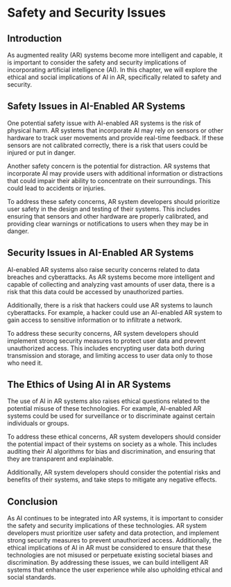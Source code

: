 Safety and Security Issues
==================================================================================

Introduction
------------

As augmented reality (AR) systems become more intelligent and capable, it is important to consider the safety and security implications of incorporating artificial intelligence (AI). In this chapter, we will explore the ethical and social implications of AI in AR, specifically related to safety and security.

Safety Issues in AI-Enabled AR Systems
--------------------------------------

One potential safety issue with AI-enabled AR systems is the risk of physical harm. AR systems that incorporate AI may rely on sensors or other hardware to track user movements and provide real-time feedback. If these sensors are not calibrated correctly, there is a risk that users could be injured or put in danger.

Another safety concern is the potential for distraction. AR systems that incorporate AI may provide users with additional information or distractions that could impair their ability to concentrate on their surroundings. This could lead to accidents or injuries.

To address these safety concerns, AR system developers should prioritize user safety in the design and testing of their systems. This includes ensuring that sensors and other hardware are properly calibrated, and providing clear warnings or notifications to users when they may be in danger.

Security Issues in AI-Enabled AR Systems
----------------------------------------

AI-enabled AR systems also raise security concerns related to data breaches and cyberattacks. As AR systems become more intelligent and capable of collecting and analyzing vast amounts of user data, there is a risk that this data could be accessed by unauthorized parties.

Additionally, there is a risk that hackers could use AR systems to launch cyberattacks. For example, a hacker could use an AI-enabled AR system to gain access to sensitive information or to infiltrate a network.

To address these security concerns, AR system developers should implement strong security measures to protect user data and prevent unauthorized access. This includes encrypting user data both during transmission and storage, and limiting access to user data only to those who need it.

The Ethics of Using AI in AR Systems
------------------------------------

The use of AI in AR systems also raises ethical questions related to the potential misuse of these technologies. For example, AI-enabled AR systems could be used for surveillance or to discriminate against certain individuals or groups.

To address these ethical concerns, AR system developers should consider the potential impact of their systems on society as a whole. This includes auditing their AI algorithms for bias and discrimination, and ensuring that they are transparent and explainable.

Additionally, AR system developers should consider the potential risks and benefits of their systems, and take steps to mitigate any negative effects.

Conclusion
----------

As AI continues to be integrated into AR systems, it is important to consider the safety and security implications of these technologies. AR system developers must prioritize user safety and data protection, and implement strong security measures to prevent unauthorized access. Additionally, the ethical implications of AI in AR must be considered to ensure that these technologies are not misused or perpetuate existing societal biases and discrimination. By addressing these issues, we can build intelligent AR systems that enhance the user experience while also upholding ethical and social standards.
